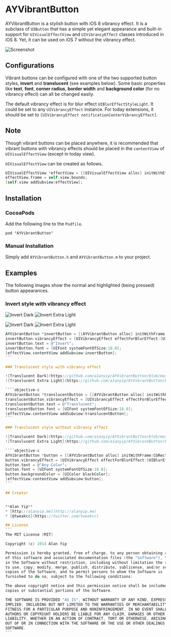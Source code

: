 AYVibrantButton
===============

AYVibrantButton is a stylish button with iOS 8 vibrancy effect. It is a subclass of `UIButton` that has a simple yet elegant appearance and built-in support for `UIVisualEffectView` and `UIVibrancyEffect` classes introduced in iOS 8. Yet, it can be used on iOS 7 without the vibrancy effect.

![Screenshot](https://github.com/a1anyip/AYVibrantButton/blob/master/Readme/screenshot.png?raw=true)

## Configurations

Vibrant buttons can be configured with one of the two supported button styles, **invert** and **translucent** (see examples below). Some basic properties like **text**, **font**, **corner radius**, **border width** and **background color** (for no vibrancy effect) can all be changed easily.

The default vibrancy effect is for blur effect `UIBlurEffectStyleLight`. It could be set to any `UIVibrancyEffect` instance. For today extensions, it should be set to `[UIVibrancyEffect notificationCenterVibrancyEffect]`.

## Note

Though vibrant buttons can be placed anywhere, it is recommended that vibrant buttons with vibrancy effects should be placed in the `contentView` of `UIVisualEffectView` (except in today view).

`UIVisualEffectView` can be created as follows.

```objective-c
UIVisualEffectView *effectView = [[UIVisualEffectView alloc] initWithEffect:[UIBlurEffect effectWithStyle:UIBlurEffectStyleExtraLight]];
effectView.frame = self.view.bounds;
[self.view addSubview:effectView];
```

## Installation

### CocoaPods

Add the following line to the `Podfile`.

```
pod "AYVibrantButton"
```

### Manual Installation

Simply add `AYVibrantButton.h` and `AYVibrantButton.m` to your project.

## Examples

The following images show the normal and highlighted (being pressed) button appearances.

### Invert style with vibrancy effect

![Invert Dark](https://github.com/a1anyip/AYVibrantButton/blob/master/Readme/invert2-dark.gif?raw=true)
![Invert Extra Light](https://github.com/a1anyip/AYVibrantButton/blob/master/Readme/invert2-extralight.gif?raw=true)

![Invert Dark](https://github.com/a1anyip/AYVibrantButton/blob/master/Readme/invert-dark.gif?raw=true)
![Invert Extra Light](https://github.com/a1anyip/AYVibrantButton/blob/master/Readme/invert-extralight.gif?raw=true)

````objective-c
AYVibrantButton *invertButton = [[AYVibrantButton alloc] initWithFrame:CGRectZero style:AYVibrantButtonStyleInvert];
invertButton.vibrancyEffect = [UIVibrancyEffect effectForBlurEffect:[UIBlurEffect effectWithStyle:UIBlurEffectStyleExtraLight]];
invertButton.text = @"Invert";
invertButton.font = [UIFont systemFontOfSize:18.0];
[effectView.contentView addSubview:invertButton];
```

### Translucent style with vibrancy effect

![Translucent Dark](https://github.com/a1anyip/AYVibrantButton/blob/master/Readme/translucent-dark.gif?raw=true)
![Translucent Extra Light](https://github.com/a1anyip/AYVibrantButton/blob/master/Readme/translucent-extralight.gif?raw=true)

````objective-c
AYVibrantButton *translucentButton = [[AYVibrantButton alloc] initWithFrame:CGRectZero style:AYVibrantButtonStyleTranslucent];
translucentButton.vibrancyEffect = [UIVibrancyEffect effectForBlurEffect:[UIBlurEffect effectWithStyle:UIBlurEffectStyleExtraLight]];
translucentButton.text = @"Translucent";
translucentButton.font = [UIFont systemFontOfSize:18.0];
[effectView.contentView addSubview:translucentButton];
```

### Translucent style without vibrancy effect

![Translucent Dark](https://github.com/a1anyip/AYVibrantButton/blob/master/Readme/anycolor-dark.gif?raw=true)
![Translucent Extra Light](https://github.com/a1anyip/AYVibrantButton/blob/master/Readme/anycolor-extralight.gif?raw=true)

````objective-c
AYVibrantButton *button = [[AYVibrantButton alloc] initWithFrame:CGRectZero style:AYVibrantButtonStyleTranslucent];
button.vibrancyEffect = [UIVibrancyEffect effectForBlurEffect:[UIBlurEffect effectWithStyle:UIBlurEffectStyleExtraLight]];
button.text = @"Any Color";
button.font = [UIFont systemFontOfSize:18.0];
button.backgroundColor = [UIColor blackColor];
[effectView.contentView addSubview:button];
```

## Creator


**Alan Yip**
* [http://alanyip.me](http://alanyip.me)
* [@tweakcc](https://twitter.com/tweakcc)

## License
```
The MIT License (MIT)

Copyright (c) 2014 Alan Yip

Permission is hereby granted, free of charge, to any person obtaining a copy
of this software and associated documentation files (the "Software"), to deal
in the Software without restriction, including without limitation the rights
to use, copy, modify, merge, publish, distribute, sublicense, and/or sell
copies of the Software, and to permit persons to whom the Software is
furnished to do so, subject to the following conditions:

The above copyright notice and this permission notice shall be included in all
copies or substantial portions of the Software.

THE SOFTWARE IS PROVIDED "AS IS", WITHOUT WARRANTY OF ANY KIND, EXPRESS OR
IMPLIED, INCLUDING BUT NOT LIMITED TO THE WARRANTIES OF MERCHANTABILITY,
FITNESS FOR A PARTICULAR PURPOSE AND NONINFRINGEMENT. IN NO EVENT SHALL THE
AUTHORS OR COPYRIGHT HOLDERS BE LIABLE FOR ANY CLAIM, DAMAGES OR OTHER
LIABILITY, WHETHER IN AN ACTION OF CONTRACT, TORT OR OTHERWISE, ARISING FROM,
OUT OF OR IN CONNECTION WITH THE SOFTWARE OR THE USE OR OTHER DEALINGS IN THE
SOFTWARE.
```